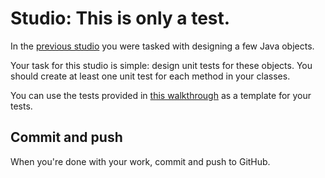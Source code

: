 # Studio: This is only a test.

In the [previous studio](../class-design) you were tasked with designing a few Java objects.

Your task for this studio is simple: design unit tests for these objects. You should create at least one unit test for each method in your classes.

You can use the tests provided in [this walkthrough](https://youtu.be/2OftyGm6C7Y) as a template for your tests.

## Commit and push

When you're done with your work, commit and push to GitHub.
